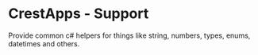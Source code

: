 # CrestApps - Support

Provide common c# helpers for things like string, numbers, types, enums, datetimes and others.
